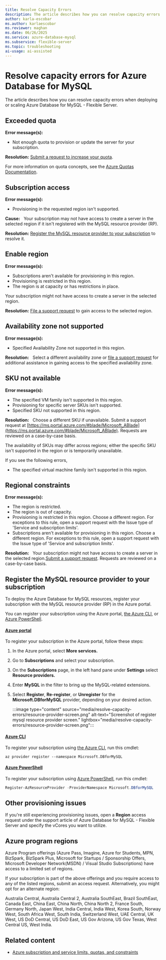 ```yaml
---
title: Resolve Capacity Errors
description: The article describes how you can resolve capacity errors when deploying or scaling Azure Database for MySQL - Flexible Server.
author: karla-escobar
ms.author: karlaescobar
ms.reviewer: maghan
ms.date: 06/26/2025
ms.service: azure-database-mysql
ms.subservice: flexible-server
ms.topic: troubleshooting
ai-usage: ai-assisted
---
```


# Resolve capacity errors for Azure Database for MySQL

The article describes how you can resolve capacity errors when deploying or scaling Azure Database for MySQL - Flexible Server.

## Exceeded quota

**Error message(s):**
- Not enough quota to provision or update the server for your subscription.

**Resolution:**
[Submit a request to increase your quota](how-to-request-quota-increase.md).

For more information on quota concepts, see the [Azure Quotas Documentation](/azure/quotas/).

## Subscription access

**Error message(s):**
- Provisioning in the requested region isn't supported.

**Cause:**  
Your subscription may not have access to create a server in the selected region if it isn't registered with the MySQL resource provider (RP).

**Resolution:**
[Register the MySQL resource provider to your subscription](#register-the-mysql-resource-provider-to-your-subscription) to resolve it.

## Enable region

**Error message(s):**
- Subscriptions aren't available for provisioning in this region.
- Provisioning is restricted in this region.
- The region is at capacity or has restrictions in place.

Your subscription might not have access to create a server in the selected region.

**Resolution:**
[File a support request](https://ms.portal.azure.com/#blade/Microsoft_Azure_Support/HelpAndSupportBlade) to gain access to the selected region.

## Availability zone not supported

**Error message(s):**
- Specified Availability Zone not supported in this region.

**Resolution:**  
Select a different availability zone or [file a support request](https://ms.portal.azure.com/#blade/Microsoft_Azure_Support/HelpAndSupportBlade) for additional assistance in gaining access to the specified availability zone.

## SKU not available

**Error message(s):**
- The specified VM family isn't supported in this region.
- Provisioning for specific server SKUs isn't supported.
- Specified SKU not supported in this region.

**Resolution:**  
Choose a different SKU if unavailable. Submit a support request at [https://ms.portal.azure.com/#blade/Microsoft_ABlade](https://ms.portal.azure.com/#blade/Microsoft_ABlade). Requests are reviewed on a case-by-case basis.

The availability of SKUs may differ across regions; either the specific SKU isn't supported in the region or is temporarily unavailable.

If you see the following errors,
- The specified virtual machine family isn't supported in this region.

## Regional constraints

**Error message(s):**
- The region is restricted.
- The region is out of capacity.
- Provisioning is restricted in this region. Choose a different region. For exceptions to this rule, open a support request with the Issue type of 'Service and subscription limits'.
- Subscriptions aren't available for provisioning in this region. Choose a different region. For exceptions to this rule, open a support request with the Issue type of 'Service and subscription limits'.

**Resolution:**  
Your subscription might not have access to create a server in the selected region.[Submit a support request](https://ms.portal.azure.com/#blade/Microsoft_ABlade). Requests are reviewed on a case-by-case basis.

## Register the MySQL resource provider to your subscription

To deploy the Azure Database for MySQL resources, register your subscription with the MySQL resource provider (RP) in the Azure portal.

You can register your subscription using the Azure portal, [the Azure CLI](/cli/azure/install-azure-cli), or [Azure PowerShell](/PowerShell/azure/install-azure-powershell).

#### [Azure portal](#tab/portal)

To register your subscription in the Azure portal, follow these steps:

1. In the Azure portal, select **More services.**

1. Go to **Subscriptions** and select your subscription.

1. On the **Subscriptions** page, in the left hand pane under **Settings** select **Resource providers.**

1. Enter **MySQL** in the filter to bring up the MySQL-related extensions.

1. Select **Register**, **Re-register**, or **Unregister** for the **Microsoft.DBforMySQL** provider, depending on your desired action.

   :::image type="content" source="media/resolve-capacity-errors/resource-provider-screen.png" alt-text="Screenshot of register mysql resource provider screen." lightbox="media/resolve-capacity-errors/resource-provider-screen.png":::

#### [Azure CLI](#tab/azure-cli)

To register your subscription using [the Azure CLI](/cli/azure/install-azure-cli), run this cmdlet:

```azurecli-interactive
az provider register --namespace Microsoft.DBforMySQL
```

#### [Azure PowerShell](#tab/powershell)

To register your subscription using [Azure PowerShell](/powershell/azure/install-az-ps), run this cmdlet:

```powershell
Register-AzResourceProvider -ProviderNamespace Microsoft.DBforMySQL
```

## Other provisioning issues

If you're still experiencing provisioning issues, open a **Region** access request under the support article of Azure Database for MySQL - Flexible Server and specify the vCores you want to utilize.

## Azure program regions

Azure Program offerings (Azure Pass, Imagine, Azure for Students, MPN, BizSpark, BizSpark Plus, Microsoft for Startups / Sponsorship Offers, Microsoft Developer Network(MSDN) / Visual Studio Subscriptions) have access to a limited set of regions.

If your subscription is part of the above offerings and you require access to any of the listed regions, submit an access request. Alternatively, you might opt for an alternate region:

Australia Central, Australia Central 2, Australia SouthEast, Brazil SouthEast, Canada East, China East, China North, China North 2, France South, Germany North, Japan West, India Central, India West, Korea South, Norway West, South Africa West, South India, Switzerland West, UAE Central, UK West, US DoD Central, US DoD East, US Gov Arizona, US Gov Texas, West Central US, West India.

## Related content

- [Azure subscription and service limits, quotas, and constraints](/azure/azure-resource-manager/management/azure-subscription-service-limits)
